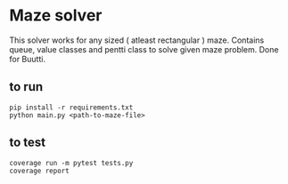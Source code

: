 
# Maze solver


This solver works for any sized ( atleast rectangular ) maze.
Contains queue, value classes and pentti class to solve given maze problem. Done for Buutti.

## to run
```
pip install -r requirements.txt
python main.py <path-to-maze-file>
```
## to test
```
coverage run -m pytest tests.py
coverage report
```
